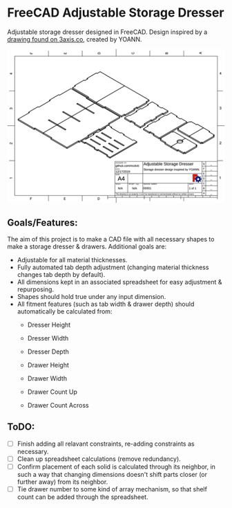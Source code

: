 # FreeCAD Adjustable Storage Dresser

Adjustable storage dresser designed in FreeCAD. Design inspired by a [drawing found on
3axis.co](https://3axis.co/small-dresser-storage-mdf-4mm-8mmdxf-file/d1ledz7m/), created by YOANN.

![Example drawing](Storage_Dresser_Drawing.svg)

## Goals/Features:

The aim of this project is to make a CAD file with all necessary shapes to make
a storage dresser & drawers. Additional goals are:

- Adjustable for all material thicknesses.
- Fully automated tab depth adjustment (changing material thickness changes tab
  depth by default).
- All dimensions kept in an associated spreadsheet for easy adjustment & repurposing.
- Shapes should hold true under any input dimension.
- All fitment features (such as tab width & drawer depth) should automatically
  be calculated from:
  - Dresser Height
  - Dresser Width
  - Dresser Depth

  - Drawer Height
  - Drawer Width
  - Drawer Count Up
  - Drawer Count Across 

## ToDO:

- [ ] Finish adding all relavant constraints, re-adding constraints as necessary.
- [ ] Clean up spreadsheet calculations (remove redundancy).
- [ ] Confirm placement of each solid is calculated through its neighbor, in such a way that
      changing dimensions doesn't shift parts closer (or further away) from its neighbor.
- [ ] Tie drawer number to some kind of array mechanism, so that shelf count
      can be added through the spreadsheet.
